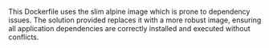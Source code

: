This Dockerfile uses the slim alpine image which is prone to dependency issues. The solution provided replaces it with a more robust image, ensuring all application dependencies are correctly installed and executed without conflicts.